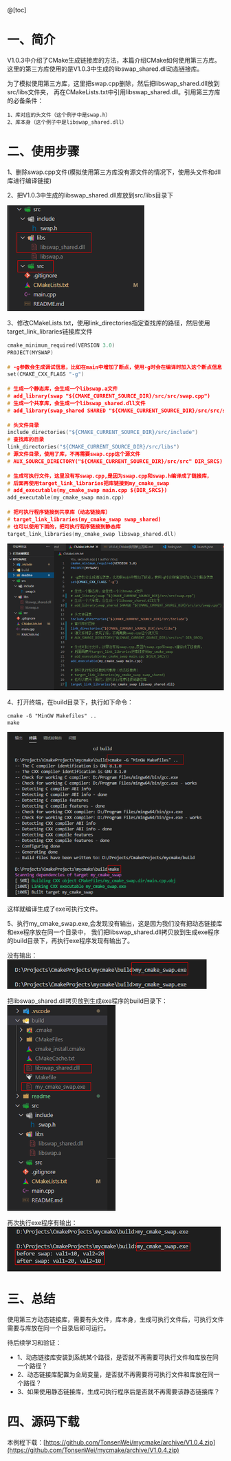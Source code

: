 @[toc]

# 一、简介

V1.0.3中介绍了CMake生成链接库的方法，本篇介绍CMake如何使用第三方库。
这里的第三方库使用的是V1.0.3中生成的libswap_shared.dll动态链接库。

为了模拟使用第三方库，这里把swap.cpp删除，然后把libswap_shared.dll放到src/libs文件夹，
再在CMakeLists.txt中引用libswap_shared.dll。引用第三方库的必备条件：

    1、库对应的头文件（这个例子中是swap.h）
    2、库本身（这个例子中是libswap_shared.dll）


# 二、使用步骤

1、删除swap.cpp文件(模拟使用第三方库没有源文件的情况下，使用头文件和dll库进行编译链接)

2、把V1.0.3中生成的libswap_shared.dll库放到src/libs目录下

![dirs_pic](readme/../images/V104/01_dirs.png)

3、修改CMakeLists.txt，使用link_directories指定查找库的路径，然后使用target_link_libraries链接库文件
```c
cmake_minimum_required(VERSION 3.0)
PROJECT(MYSWAP)

# -g参数会生成调试信息，比如在main中增加了断点，使用-g时会在编译时加入这个断点信息
set(CMAKE_CXX_FLAGS "-g")

# 生成一个静态库，会生成一个libswap.a文件
# add_library(swap "${CMAKE_CURRENT_SOURCE_DIR}/src/src/swap.cpp")
# 生成一个共享库，会生成一个libswap_shared.dll文件
# add_library(swap_shared SHARED "${CMAKE_CURRENT_SOURCE_DIR}/src/src/swap.cpp")

# 头文件目录
include_directories("${CMAKE_CURRENT_SOURCE_DIR}/src/include")
# 查找库的目录
link_directories("${CMAKE_CURRENT_SOURCE_DIR}/src/libs")
# 源文件目录，使用了库，不再需要swap.cpp这个源文件
# AUX_SOURCE_DIRECTORY("${CMAKE_CURRENT_SOURCE_DIR}/src/src" DIR_SRCS)

# 生成可执行文件，这里没有写swap.cpp,是因为swap.cpp和swap.h编译成了链接库，
# 后面再使用target_link_libraries把库链接到my_cmake_swap
# add_executable(my_cmake_swap main.cpp ${DIR_SRCS})
add_executable(my_cmake_swap main.cpp)

# 把可执行程序链接到共享库（动态链接库）
# target_link_libraries(my_cmake_swap swap_shared)
# 也可以使用下面的，把可执行程序链接到静态库
target_link_libraries(my_cmake_swap libswap_shared.dll)
```

![cmakelists](readme/../images/V104/02_cmakelists.png)

4、打开终端，在build目录下，执行如下命令：
    
    cmake -G "MinGW Makefiles" ..
    make

![build](readme/../images/V104/03_make.png)

这样就编译生成了exe可执行文件。

5、执行my_cmake_swap.exe,会发现没有输出，这是因为我们没有把动态链接库和exe程序放在同一个目录中，
我们把libswap_shared.dll拷贝放到生成exe程序的build目录下，再执行exe程序发现有输出了。


没有输出：
![no_output](readme/../images/V104/04_no_output.png)


把libswap_shared.dll拷贝放到生成exe程序的build目录下：
![put_dll_to_build](readme/../images/V104/05_put_dll_with_exe.png)

再次执行exe程序有输出：
![output_result](readme/../images/V104/06_outputresult.png)


# 三、总结

使用第三方动态链接库，需要有头文件，库本身，生成可执行文件后，可执行文件需要与库放在同一个目录后即可运行。

待后续学习和验证：
- 1、动态链接库安装到系统某个路径，是否就不再需要可执行文件和库放在同一个路径？
- 2、动态链接库配置为全局变量，是否就不再需要将可执行文件和库放在同一个路径？
- 3、如果使用静态链接库，生成可执行程序后是否就不再需要该静态链接库？

# 四、源码下载

本例程下载：[https://github.com/TonsenWei/mycmake/archive/V1.0.4.zip](https://github.com/TonsenWei/mycmake/archive/V1.0.4.zip)